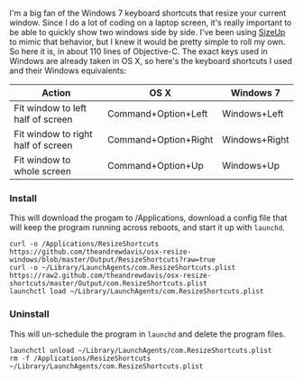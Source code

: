 I'm a big fan of the Windows 7 keyboard shortcuts that resize your current window. Since I do a lot of coding on a laptop screen, it's really important to be able to quickly show two windows side by side. I've been using [SizeUp](https://www.irradiatedsoftware.com/sizeup/) to mimic that behavior, but I knew it would be pretty simple to roll my own. So here it is, in about 110 lines of Objective-C. The exact keys used in Windows are already taken in OS X, so here's the keyboard shortcuts I used and their Windows equivalents:

Action|OS X|Windows 7
------|----|---------
Fit window to left half of screen|Command+Option+Left|Windows+Left
Fit window to right half of screen|Command+Option+Right|Windows+Right
Fit window to whole screen|Command+Option+Up|Windows+Up

### Install
This will download the progam to /Applications, download a config file that will keep the program running across reboots, and start it up with `launchd`.
````
curl -o /Applications/ResizeShortcuts https://github.com/theandrewdavis/osx-resize-windows/blob/master/Output/ResizeShortcuts?raw=true
curl -o ~/Library/LaunchAgents/com.ResizeShortcuts.plist https://raw2.github.com/theandrewdavis/osx-resize-shortcuts/master/Output/com.ResizeShortcuts.plist
launchctl load ~/Library/LaunchAgents/com.ResizeShortcuts.plist
````

### Uninstall
This will un-schedule the program in `launchd` and delete the program files.
````
launchctl unload ~/Library/LaunchAgents/com.ResizeShortcuts.plist
rm -f /Applications/ResizeShortcuts ~/Library/LaunchAgents/com.ResizeShortcuts.plist
````
